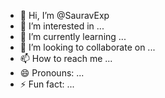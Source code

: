 - 👋 Hi, I’m @SauravExp
- 👀 I’m interested in ...
- 🌱 I’m currently learning ...
- 💞️ I’m looking to collaborate on ...
- 📫 How to reach me ...
- 😄 Pronouns: ...
- ⚡ Fun fact: ...

<!---
SauravExp/SauravExp is a ✨ special ✨ repository because its `README.md` (this file) appears on your GitHub profile.
You can click the Preview link to take a look at your changes.
--->
